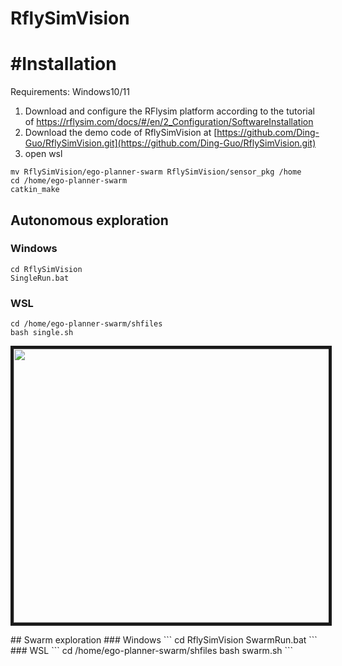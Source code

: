 # RflySimVision
# #Installation
Requirements: Windows10/11
1. Download and configure the RFlysim platform according to the tutorial of https://rflysim.com/docs/#/en/2_Configuration/SoftwareInstallation
2. Download the demo code of RflySimVision at [https://github.com/Ding-Guo/RflySimVision.git](https://github.com/Ding-Guo/RflySimVision.git)
3. open wsl  
```
mv RflySimVision/ego-planner-swarm RflySimVision/sensor_pkg /home 
cd /home/ego-planner-swarm
catkin_make
``` 
## Autonomous exploration
### Windows
```
cd RflySimVision
SingleRun.bat
```
### WSL
```
cd /home/ego-planner-swarm/shfiles
bash single.sh
```
<p align = "center">
<img src="pictures/demo1.gif" width = "640" height = "438" border="5" />
</p>
## Swarm exploration
### Windows
```
cd RflySimVision
SwarmRun.bat
```
### WSL
```
cd /home/ego-planner-swarm/shfiles
bash swarm.sh
```